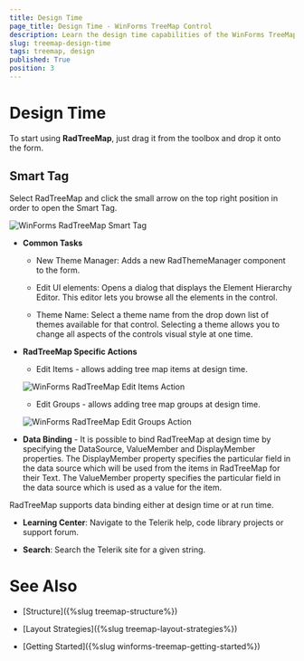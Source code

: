 ```yaml
---
title: Design Time
page_title: Design Time - WinForms TreeMap Control
description: Learn the design time capabilities of the WinForms TreeMap.  
slug: treemap-design-time
tags: treemap, design
published: True
position: 3
---
```


# Design Time

To start using **RadTreeMap**, just drag it from the toolbox and drop it onto the form.

## Smart Tag

Select RadTreeMap and click the small arrow on the top right position in order to open the Smart Tag.


![WinForms RadTreeMap Smart Tag](images/treemap-design-time001.png)

* **Common Tasks**

	* New Theme Manager: Adds a new RadThemeManager component to the form.

	* Edit UI elements: Opens a dialog that displays the Element Hierarchy Editor. This editor lets you browse all the elements in the control.

	* Theme Name: Select a theme name from the drop down list of themes available for that control. Selecting a theme allows you to change all aspects of the controls visual style at one time.

* **RadTreeMap Specific Actions**

	* Edit Items - allows adding tree map items at design time.

	![WinForms RadTreeMap Edit Items Action](images/treemap-design-time002.png)
	
	* Edit Groups - allows adding tree map groups at design time. 

	![WinForms RadTreeMap Edit Groups Action](images/treemap-design-time003.png)

* **Data Binding** - It is possible to bind RadTreeMap at design time by specifying the DataSource, ValueMember and DisplayMember properties. The DisplayMember property specifies the particular field in the data source which will be used from the items in RadTreeMap for their Text. The ValueMember property specifies the particular field in the data source which is used as a value for the item.

RadTreeMap supports data binding either at design time or at run time.

* **Learning Center**: Navigate to the Telerik help, code library projects or support forum.

* **Search**: Search the Telerik site for a given string.

# See Also

* [Structure]({%slug treemap-structure%}) 

* [Layout Strategies]({%slug treemap-layout-strategies%})

* [Getting Started]({%slug winforms-treemap-getting-started%})


